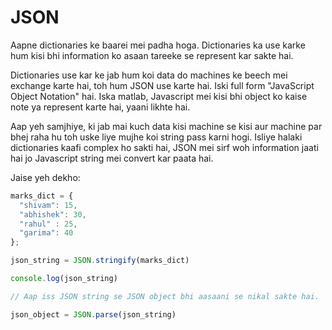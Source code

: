 # JSON
Aapne dictionaries ke baarei mei padha hoga. Dictionaries ka use karke hum kisi bhi information ko asaan tareeke se represent kar sakte hai.

Dictionaries use kar ke jab hum koi data do machines ke beech mei exchange karte hai, toh hum JSON use karte hai. Iski full form "JavaScript Object Notation" hai. Iska matlab, Javascript mei kisi bhi object ko kaise note ya represent karte hai, yaani likhte hai. 

Aap yeh samjhiye, ki jab mai kuch data kisi machine se kisi aur machine par bhej raha hu toh uske liye mujhe koi string pass karni hogi. Isliye halaki dictionaries kaafi complex ho sakti hai, JSON mei sirf woh information jaati hai jo Javascript string mei convert kar paata hai.

Jaise yeh dekho:

```javascript
marks_dict = {
  "shivam": 15,
  "abhishek": 30,
  "rahul" : 25,
  "garima": 40
};

json_string = JSON.stringify(marks_dict)

console.log(json_string)

// Aap iss JSON string se JSON object bhi aasaani se nikal sakte hai.

json_object = JSON.parse(json_string)

```